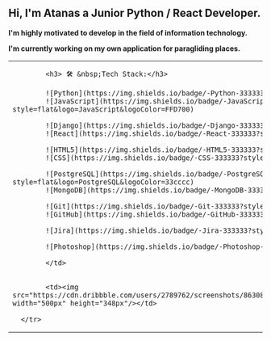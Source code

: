 <h2>Hi, I'm Atanas a Junior Python / React Developer.</h2>
<p><strong>I'm highly motivated to develop in the field of information technology.</strong></p>
<p><strong>I'm currently working on my own application for paragliding places.</strong></p>

<table border-style: solid border-color: red>
      <tr>
            <td>
      
            <h3> 🛠 &nbsp;Tech Stack:</h3>
                  
            ![Python](https://img.shields.io/badge/-Python-333333?style=flat&logo=python)
            ![JavaScript](https://img.shields.io/badge/-JavaScript-333333?style=flat&logo=JavaScript&logoColor=FFD700)
                        
            ![Django](https://img.shields.io/badge/-Django-333333?style=flat&logo=Django&logoColor=1a751a)
            ![React](https://img.shields.io/badge/-React-333333?style=flat&logo=React&logoColor=00ffff)
                        
            ![HTML5](https://img.shields.io/badge/-HTML5-333333?style=flat&logo=HTML5)
            ![CSS](https://img.shields.io/badge/-CSS-333333?style=flat&logo=CSS3&logoColor=1572B6)
                        
            ![PostgreSQL](https://img.shields.io/badge/-PostgreSQL-333333?style=flat&logo=PostgreSQL&logoColor=33cccc)
            ![MongoDB](https://img.shields.io/badge/-MongoDB-333333?style=flat&logo=mongodb)
                        
            ![Git](https://img.shields.io/badge/-Git-333333?style=flat&logo=git)
            ![GitHub](https://img.shields.io/badge/-GitHub-333333?style=flat&logo=github)
                        
            ![Jira](https://img.shields.io/badge/-Jira-333333?style=flat&logo=jira&logoColor=0066ff)
                        
            ![Photoshop](https://img.shields.io/badge/-Photoshop-333333?style=flat&logo=adobe-photoshop)

            </td>
  
  
            <td><img src="https://cdn.dribbble.com/users/2789762/screenshots/8630894/media/583b209224b027954cb6e8b9901cb731.gif" width="500px" height="348px"/></td>

      </tr>
</table>
